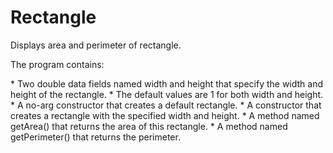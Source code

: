 # Rectangle
Displays area and perimeter of rectangle.
<p>The program contains:</p>
* Two double data fields named width and height that specify the width and height of the rectangle. 
* The default values are 1 for both width and height. 
* A no-arg constructor that creates a default rectangle.
* A constructor that creates a rectangle with the specified width and height.
* A method named getArea() that returns the area of this rectangle.
* A method named getPerimeter() that returns the perimeter.
